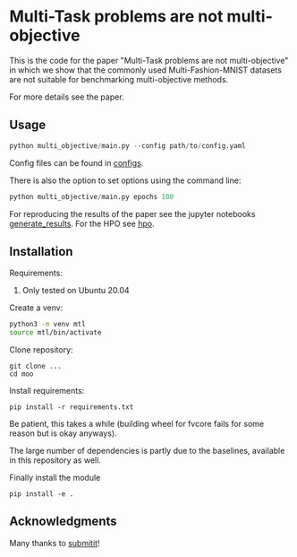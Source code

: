 # Multi-Task problems are not multi-objective

This is the code for the paper "Multi-Task problems are not multi-objective" in which we show
that the commonly used Multi-Fashion-MNIST datasets are not suitable for benchmarking multi-objective
methods.

For more details see the paper.

## Usage

```python
python multi_objective/main.py --config path/to/config.yaml
```

Config files can be found in [configs](configs).

There is also the option to set options using the command line:

```python
python multi_objective/main.py epochs 100
```

For reproducing the results of the paper see the jupyter notebooks [generate_results](generate_results.ipynb). For the HPO see [hpo](hpo.ipynb).

## Installation

Requirements:
1. Only tested on Ubuntu 20.04

Create a venv:

```bash
python3 -m venv mtl
source mtl/bin/activate
```

Clone repository:

```
git clone ...
cd moo
```

Install requirements:

```
pip install -r requirements.txt
```

Be patient, this takes a while (building wheel for fvcore fails for some reason but is okay anyways).

The large number of dependencies is partly due to the baselines, available in this repository as well.

Finally install the module

```
pip install -e .
```


## Acknowledgments

Many thanks to [submitit](https://github.com/facebookincubator/submitit)!


